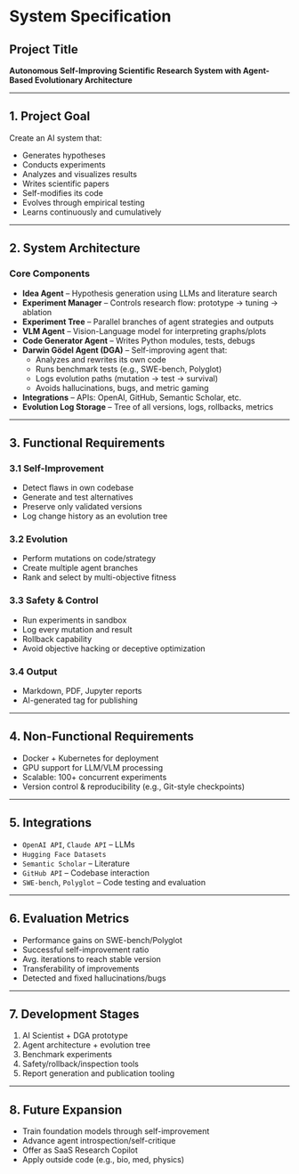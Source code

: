 # System Specification

## Project Title

**Autonomous Self-Improving Scientific Research System with Agent-Based Evolutionary Architecture**

---

## 1. Project Goal

Create an AI system that:
- Generates hypotheses
- Conducts experiments
- Analyzes and visualizes results
- Writes scientific papers
- Self-modifies its code
- Evolves through empirical testing
- Learns continuously and cumulatively

---

## 2. System Architecture

### Core Components

- **Idea Agent** – Hypothesis generation using LLMs and literature search
- **Experiment Manager** – Controls research flow: prototype → tuning → ablation
- **Experiment Tree** – Parallel branches of agent strategies and outputs
- **VLM Agent** – Vision-Language model for interpreting graphs/plots
- **Code Generator Agent** – Writes Python modules, tests, debugs
- **Darwin Gödel Agent (DGA)** – Self-improving agent that:
  - Analyzes and rewrites its own code
  - Runs benchmark tests (e.g., SWE-bench, Polyglot)
  - Logs evolution paths (mutation → test → survival)
  - Avoids hallucinations, bugs, and metric gaming
- **Integrations** – APIs: OpenAI, GitHub, Semantic Scholar, etc.
- **Evolution Log Storage** – Tree of all versions, logs, rollbacks, metrics

---

## 3. Functional Requirements

### 3.1 Self-Improvement
- Detect flaws in own codebase
- Generate and test alternatives
- Preserve only validated versions
- Log change history as an evolution tree

### 3.2 Evolution
- Perform mutations on code/strategy
- Create multiple agent branches
- Rank and select by multi-objective fitness

### 3.3 Safety & Control
- Run experiments in sandbox
- Log every mutation and result
- Rollback capability
- Avoid objective hacking or deceptive optimization

### 3.4 Output
- Markdown, PDF, Jupyter reports
- AI-generated tag for publishing

---

## 4. Non-Functional Requirements

- Docker + Kubernetes for deployment
- GPU support for LLM/VLM processing
- Scalable: 100+ concurrent experiments
- Version control & reproducibility (e.g., Git-style checkpoints)

---

## 5. Integrations

- `OpenAI API`, `Claude API` – LLMs
- `Hugging Face Datasets`
- `Semantic Scholar` – Literature
- `GitHub API` – Codebase interaction
- `SWE-bench`, `Polyglot` – Code testing and evaluation

---

## 6. Evaluation Metrics

- Performance gains on SWE-bench/Polyglot
- Successful self-improvement ratio
- Avg. iterations to reach stable version
- Transferability of improvements
- Detected and fixed hallucinations/bugs

---

## 7. Development Stages

1. AI Scientist + DGA prototype
2. Agent architecture + evolution tree
3. Benchmark experiments
4. Safety/rollback/inspection tools
5. Report generation and publication tooling

---

## 8. Future Expansion

- Train foundation models through self-improvement
- Advance agent introspection/self-critique
- Offer as SaaS Research Copilot
- Apply outside code (e.g., bio, med, physics)
